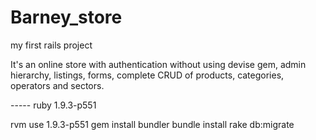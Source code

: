 # Barney_store
my first rails project

It's an online store with authentication without using devise gem, admin hierarchy, listings, forms, complete CRUD of products, categories, operators and sectors.

----- ruby 1.9.3-p551

rvm use 1.9.3-p551
gem install bundler
bundle install
rake db:migrate
